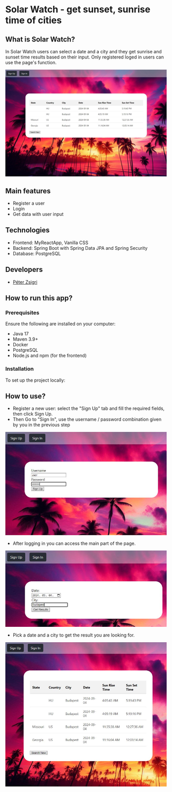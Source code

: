 # Solar Watch - get sunset, sunrise time of cities

## What is Solar Watch?

In Solar Watch users can select a date and a city and they get sunrise and sunset time results based on their input. Only registered loged in users can use the page's function.

![img.png](screenshots/srcs4.JPG)

## Main features

- Register a user
- Login
- Get data with user input

## Technologies
- Frontend: MyReactApp, Vanilla CSS
- Backend: Spring Boot with Spring Data JPA and Spring Security
- Database: PostgreSQL

## Developers
- [Péter Zsigri](https://github.com/ZsigriPeter)

## How to run this app?
### Prerequisites

Ensure the following are installed on your computer:
- Java 17
- Maven 3.9+
- Docker
- PostgreSQL
- Node.js and npm (for the frontend)

### Installation
To set up the project locally:

[//]: # (TODO - Check correctness of text below)
## How to use?  
- Register a new user: select the "Sign Up" tab and fill the required fields, then click Sign Up.
- Then Go to "Sign In", use the username / password combination given by you in the previous step

![srcs1.jpg](screenshots/srcs1.JPG)

- After logging in you can access the main part of the page.

![srcs2.jpg](screenshots/srcs2.JPG)

- Pick a date and a city to get the result you are looking for.

![srcs3.jpg](screenshots/srcs3.JPG)

